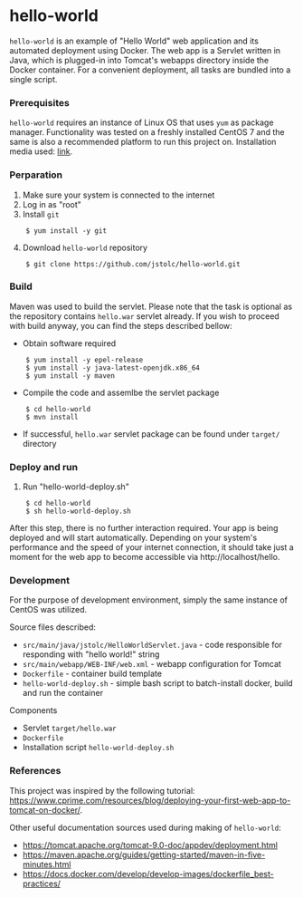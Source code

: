 hello-world
===========

`hello-world` is an example of "Hello World" web application and its automated deployment using Docker. The web app is a Servlet written in Java, which is plugged-in into Tomcat's webapps directory inside the Docker container. For a convenient deployment, all tasks are bundled into a single script. 


### Prerequisites 

`hello-world` requires an instance of Linux OS that uses `yum` as package manager. Functionality was tested on a freshly installed CentOS 7 and the same is also a recommended platform to run this project on. Installation media used: [link](http://ftp.heanet.ie/pub/centos/7.9.2009/isos/x86_64/CentOS-7-x86_64-Minimal-2009.iso). 


### Perparation

1. Make sure your system is connected to the internet
2. Log in as "root" 
3. Install `git`
```
    $ yum install -y git
```
4. Download `hello-world` repository
```
    $ git clone https://github.com/jstolc/hello-world.git
```    


### Build  

Maven was used to build the servlet. Please note that the task is optional as the repository contains `hello.war` servlet already. If you wish to proceed with build anyway, you can find the steps described bellow: 

  * Obtain software required 
```
    $ yum install -y epel-release
    $ yum install -y java-latest-openjdk.x86_64
    $ yum install -y maven
```
  * Compile the code and assemlbe the servlet package
``` 
    $ cd hello-world
    $ mvn install
```
  * If successful, `hello.war` servlet package can be found under `target/` directory 


### Deploy and run 
    
1. Run "hello-world-deploy.sh"
```
    $ cd hello-world
    $ sh hello-world-deploy.sh
```    
After this step, there is no further interaction required. Your app is being deployed and will start automatically. Depending on your system's performance and the speed of your internet connection, it should take just a moment for the web app to become accessible via http://localhost/hello.


### Development

For the purpose of development environment, simply the same instance of CentOS was utilized.

Source files described:

  * `src/main/java/jstolc/HelloWorldServlet.java` - code responsible for responding with "hello world!" string
  * `src/main/webapp/WEB-INF/web.xml` - webapp configuration for Tomcat
  * `Dockerfile` - container build template
  * `hello-world-deploy.sh` - simple bash script to batch-install docker, build and run the container

Components  

  * Servlet `target/hello.war`
  * `Dockerfile`
  * Installation script `hello-world-deploy.sh`


### References  

This project was inspired by the following tutorial: https://www.cprime.com/resources/blog/deploying-your-first-web-app-to-tomcat-on-docker/. 

Other useful documentation sources used during making of `hello-world`:
  * https://tomcat.apache.org/tomcat-9.0-doc/appdev/deployment.html
  * https://maven.apache.org/guides/getting-started/maven-in-five-minutes.html
  * https://docs.docker.com/develop/develop-images/dockerfile_best-practices/










